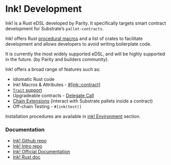 # Ink! Development

Ink! is a Rust eDSL developed by Parity. It specifically targets smart contract development for Substrate’s `pallet-contracts`.

Ink! offers Rust [procedural macros](https://doc.rust-lang.org/reference/procedural-macros.html#procedural-macro-hygiene) and a list of crates to facilitate development and allows developers to avoid writing boilerplate code.

It is currently the most widely supported eDSL, and will be highly supported in the future. (by Parity and builders community).

Ink! offers a broad range of features such as:

* idiomatic Rust code
* Ink! Macros & Attributes - [#\[ink::contract\]](https://use.ink/macros-attributes/contract)
* [`Trait` support](https://use.ink/3.x/basics/trait-definitions)
* Upgradeable contracts - [Delegate Call](https://use.ink/3.x/basics/upgradeable-contracts)
* [Chain Extensions](https://use.ink/macros-attributes/chain-extension/) (interact with Substrate pallets inside a contract)
* Off-chain Testing - `#[ink(test)]`

Installation procedures are available in [ink! Environment](https://docs.astar.network/docs/build/environment/ink_environment) section.

### Documentation[​](https://docs.astar.network/docs/build/wasm/ink-dev#documentation) <a href="#documentation" id="documentation"></a>

* [Ink! Github repo](https://github.com/paritytech/ink)
* [Ink! Intro repo](https://paritytech.github.io/ink/)
* [Ink! Official Documentation](https://use.ink/)
* [Ink! Rust doc](https://docs.rs/ink/4.0.0-rc/ink/index.html)

